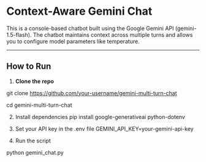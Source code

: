 # Context-Aware Gemini Chat

This is a console-based chatbot built using the Google Gemini API (gemini-1.5-flash). The chatbot maintains context across multiple turns and allows you to configure model parameters like temperature.

---

## How to Run

1. **Clone the repo**

git clone https://github.com/your-username/gemini-multi-turn-chat

cd gemini-multi-turn-chat

2. Install dependencies
pip install google-generativeai python-dotenv

3. Set your API key in the .env file
GEMINI_API_KEY=your-gemini-api-key

4. Run the script

python gemini_chat.py

